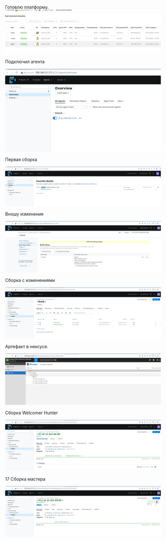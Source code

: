 Готовлю платформу. 
![6cffec85228d5163986547c1b1457f00.png](../_resources/6cffec85228d5163986547c1b1457f00-1.png)

Подключил агента

![1e0f4aaf17d390449fd911ca6b98af21.png](../_resources/1e0f4aaf17d390449fd911ca6b98af21-1.png)


Первая сборка 

![9dd8ca56be5983853b2262d2f27dcba0.png](../_resources/9dd8ca56be5983853b2262d2f27dcba0-1.png)

Вношу изменения

![9b9132bd2d1e7245e58a52bfcf470900.png](../_resources/9b9132bd2d1e7245e58a52bfcf470900-1.png)

Сборка с изменениями 

![1e0b41b1d5fb8b7ac67a3315b454ea87.png](../_resources/1e0b41b1d5fb8b7ac67a3315b454ea87-1.png)

Артефакт в нексусе.

![23d1994b08f0ec6677eb913c33268bfd.png](../_resources/23d1994b08f0ec6677eb913c33268bfd-1.png)

Сборка Welcomer Hunter 

![343570db00b96b2ab27c0d5a075c6af8.png](../_resources/343570db00b96b2ab27c0d5a075c6af8-1.png)

17 Сборка мастера

![d8c256eb705457c622bc110066c4c4e3.png](../_resources/d8c256eb705457c622bc110066c4c4e3-1.png)



